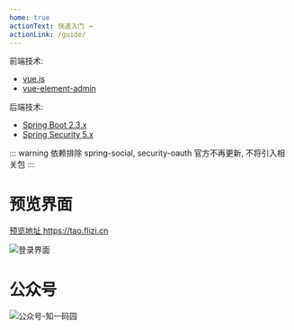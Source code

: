 ```yaml
---
home: true
actionText: 快速入门 →
actionLink: /guide/
---
```



前端技术:

- [vue.js ](https://github.com/vuejs/vue)
- [vue-element-admin ](https://github.com/PanJiaChen/vue-element-admin)

后端技术:

- [Spring Boot 2.3.x ](https://github.com/spring-projects/spring-boot)
- [Spring Security 5.x ](https://github.com/spring-projects/spring-security) 

::: warning 依赖排除
spring-social, security-oauth 官方不再更新, 不将引入相关包
:::


# 预览界面

[预览地址 https://tao.flizi.cn ](https://tao.flizi.cn)

![登录界面](login.jpg)

# 公众号

![公众号-知一码园](zymy.jpg)